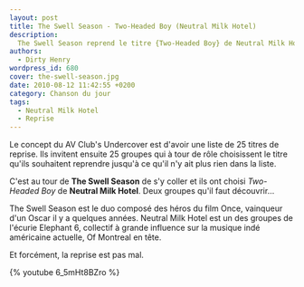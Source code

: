 ```yaml
---
layout: post
title: The Swell Season - Two-Headed Boy (Neutral Milk Hotel)
description:
  The Swell Season reprend le titre {Two-Headed Boy} de Neutral Milk Hotel
authors:
  - Dirty Henry
wordpress_id: 680
cover: the-swell-season.jpg
date: 2010-08-12 11:42:55 +0200
category: Chanson du jour
tags:
  - Neutral Milk Hotel
  - Reprise
---
```


Le concept du AV Club's Undercover est d'avoir une liste de 25 titres de
reprise. Ils invitent ensuite 25 groupes qui à tour de rôle choisissent le titre
qu'ils souhaitent reprendre jusqu'à ce qu'il n'y ait plus rien dans la liste.

C'est au tour de **The Swell Season** de s'y coller et ils ont choisi
_Two-Headed Boy_ de **Neutral Milk Hotel**. Deux groupes qu'il faut découvrir…

The Swell Season est le duo composé des héros du film Once, vainqueur d'un Oscar
il y a quelques années. Neutral Milk Hotel est un des groupes de l'écurie
Elephant 6, collectif à grande influence sur la musique indé américaine
actuelle, Of Montreal en tête.

Et forcément, la reprise est pas mal.

{% youtube 6_5mHt8BZro %}

